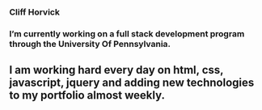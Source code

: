 ### Cliff Horvick 

### I’m currently working on a full stack development program through the University Of Pennsylvania.

## I am working hard every day on html, css, javascript, jquery and adding new technologies to my portfolio almost weekly.

<!--
**chorvick/chorvick** is a ✨ _special_ ✨ repository because its `README.md` (this file) appears on your GitHub profile.

### I’m currently working on a full stack development program through the University Of Pennsylvania.

Here are some ideas to get you started:

- 🔭 I’m currently working on ...
- 🌱 I’m currently learning ...
- 👯 I’m looking to collaborate on ...
- 🤔 I’m looking for help with ...
- 💬 Ask me about ...
- 📫 How to reach me: ...
- 😄 Pronouns: ...
- ⚡ Fun fact: ...
-->
